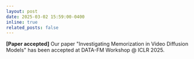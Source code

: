 ```yaml
---
layout: post
date: 2025-03-02 15:59:00-0400
inline: true
related_posts: false
---
```


**[Paper accepted]** Our paper "Investigating Memorization in Video Diffusion Models" has been accepted at DATA-FM Workshop @ ICLR 2025.
